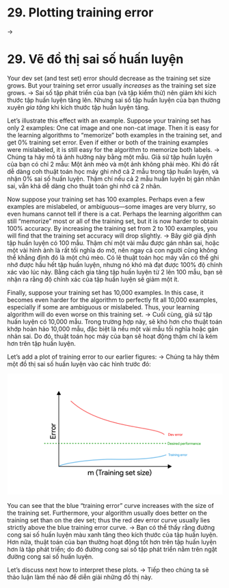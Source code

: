 # 29. Plotting training error
->
# 29. Vẽ đồ thị sai số huấn luyện
Your dev set (and test set) error should decrease as the training set size grows. But your training set error usually ​*increases​* as the training set size grows.
->
Sai số tập phát triển của bạn (và tập kiểm thử) nên giảm khi kích thước tập huấn luyện tăng lên. Nhưng sai số tập huấn luyện của bạn thường xuyên *gia tăng* khi kích thước tập huấn luyện tăng.

Let’s illustrate this effect with an example. Suppose your training set has only 2 examples: One cat image and one non-cat image. Then it is easy for the learning algorithms to “memorize” both examples in the training set, and get 0% training set error. Even if either or both of the training examples were mislabeled, it is still easy for the algorithm to memorize both labels.
->
Chúng ta hãy mô tả ảnh hưởng này bằng một mẫu. Giả sử tập huấn luyện của bạn có chỉ 2 mẫu: Một ảnh mèo và một ảnh không phải mèo. Khi đó rất dễ dàng coh thuật toán học máy ghi nhớ cả 2 mẫu trong tập huấn luyện, và nhận 0% sai số huấn luyện. Thậm chí nếu cả 2 mẫu huấn luyện bị gán nhãn sai, vẫn khá dễ dàng cho thuật toán ghi nhớ cả 2 nhãn.

Now suppose your training set has 100 examples. Perhaps even a few examples are mislabeled, or ambiguous—some images are very blurry, so even humans cannot tell if there is a cat. Perhaps the learning algorithm can still “memorize” most or all of the training set, but it is now harder to obtain 100% accuracy. By increasing the training set from 2 to 100 examples, you will find that the training set accuracy will drop slightly.
->
Bây giờ giả định tập huấn luyện có 100 mẫu. Thậm chí một vài mẫu được gán nhãn sai, hoặc một vài hình ảnh là rất tối nghĩa do mờ, nên ngay cả con người cũng không thể khẳng định đó là một chú mèo. Có lẽ thuật toán học máy vẫn có thể ghi nhớ được hầu hết tập huấn luyện, nhưng nó khó mà đạt được 100% độ chính xác vào lúc này. Bằng cách gia tăng tập huấn luyện từ 2 lên 100 mẫu, bạn sẽ nhận ra rằng độ chính xác của tập huấn luyện sẽ giảm một ít.

Finally, suppose your training set has 10,000 examples. In this case, it becomes even harder for the algorithm to perfectly fit all 10,000 examples, especially if some are ambiguous or mislabeled. Thus, your learning algorithm will do even worse on this training set.
->
Cuối cùng, giả sử tập huấn luyện có 10,000 mẫu. Trong trường hợp này, sẽ khó hơn cho thuật toán khớp hoàn hảo 10,000 mẫu, đặc biệt là nếu một vài mẫu tối nghĩa hoặc gán nhãn sai. Do đó, thuật toán học máy của bạn sẽ hoạt động thậm chí là kém hơn trên tập huấn luyện.

Let’s add a plot of training error to our earlier figures:
->
Chúng ta hãy thêm một đồ thị sai số huấn luyện vào các hình trước đó:

![img](../imgs/C29_01.png)

You can see that the blue “training error” curve increases with the size of the training set. Furthermore, your algorithm usually does better on the training set than on the dev set; thus the red dev error curve usually lies strictly above the blue training error curve.
->
Bạn có thể thấy rằng đường cong sai số huấn luyện màu xanh tăng theo kích thước của tập huấn luyện. Hơn nữa, thuật toán của bạn thường hoạt động tốt hơn trên tập huấn luyện hơn là tập phát triển; do đó đường cong sai số tập phát triển nằm trên ngặt đường cong sai số huấn luyện. 

Let’s discuss next how to interpret these plots.
->
Tiếp theo chúng ta sẽ thảo luận làm thế nào để diễn giải những đồ thị này.